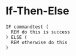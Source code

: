 # If-Then-Else


```
IF commandtest (
  REM do this is success
) ELSE (
  REM otherwise do this
)
```

